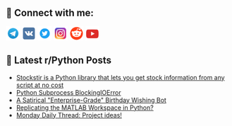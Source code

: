 ## 🔎 Connect with me:
[<img src="https://github.com/bullbesh/bullbesh/blob/main/images/Telegram.png" width="32" height="32" />](https://t.me/bullbesh)
[<img src="https://github.com/bullbesh/bullbesh/blob/main/images/VK.png" width="32" height="32" />](https://vk.com/bullbesh)
[<img src="https://github.com/bullbesh/bullbesh/blob/main/images/Twitter.png" width="32" height="32" />](https://twitter.com/bullbesh1)
[<img src="https://github.com/bullbesh/bullbesh/blob/main/images/Instagram.png" width="32" height="32" />](https://www.instagram.com/bullbesh)
[<img src="https://github.com/bullbesh/bullbesh/blob/main/images/Reddit.png" width="32" height="32" />](https://www.reddit.com/user/bullbesh)
[<img src="https://github.com/bullbesh/bullbesh/blob/main/images/YouTube.png" width="32" height="32" />](https://www.youtube.com/channel/UCtfjRs6uzgq5mfm8S06WTcg)

## 📕 Latest r/Python Posts
<!-- BLOG-POST-LIST:START -->
- [Stockstir is a Python library that lets you get stock information from any script at no cost](https://www.reddit.com/r/Python/comments/1hfmmm5/stockstir_is_a_python_library_that_lets_you_get/)
- [Python Subprocess BlockingIOError](https://www.reddit.com/r/Python/comments/1hfgjj2/python_subprocess_blockingioerror/)
- [A Satirical &quot;Enterprise-Grade&quot; Birthday Wishing Bot](https://www.reddit.com/r/Python/comments/1hfaswv/a_satirical_enterprisegrade_birthday_wishing_bot/)
- [Replicating the MATLAB Workspace in Python?](https://www.reddit.com/r/Python/comments/1hf6uem/replicating_the_matlab_workspace_in_python/)
- [Monday Daily Thread: Project ideas!](https://www.reddit.com/r/Python/comments/1hf62db/monday_daily_thread_project_ideas/)
<!-- BLOG-POST-LIST:END -->
